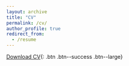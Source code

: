 ```yaml
---
layout: archive
title: "CV"
permalink: /cv/
author_profile: true
redirect_from:
  - /resume
---
```


[Download CV](https://github.com/Farshad-Rahimi/FarshadRahimi/files/CV_Farshad_N.pdf){: .btn .btn--success .btn--large}
